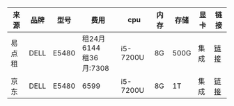 | 来源   | 品牌 | 型号 | 费用 | cpu | 内存 | 存储 | 显卡 | 链接 |
| ------ | -------- | ------- | ------- | -------- | -------- | -------- |-------- | -------- |
| 易点租 |   DELL  |   E5480 | 租24月6144</br>租36月:7308 |  i5-7200U | 8G  |  500G | 集成 | [链接](https://www.edianzu.com/item/111185) |
|  京东  | DELL   | E5480  | 6599  | i5-7200U |  8G | 1T  | 集成 | [链接](https://item.jd.com/12629712122.html) |

